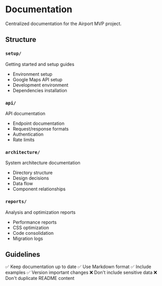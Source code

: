 # Documentation

Centralized documentation for the Airport MVP project.

## Structure

### `setup/`
Getting started and setup guides
- Environment setup
- Google Maps API setup
- Development environment
- Dependencies installation

### `api/`
API documentation
- Endpoint documentation
- Request/response formats
- Authentication
- Rate limits

### `architecture/`
System architecture documentation
- Directory structure
- Design decisions
- Data flow
- Component relationships

### `reports/`
Analysis and optimization reports
- Performance reports
- CSS optimization
- Code consolidation
- Migration logs

## Guidelines
✅ Keep documentation up to date
✅ Use Markdown format
✅ Include examples
✅ Version important changes
❌ Don't include sensitive data
❌ Don't duplicate README content